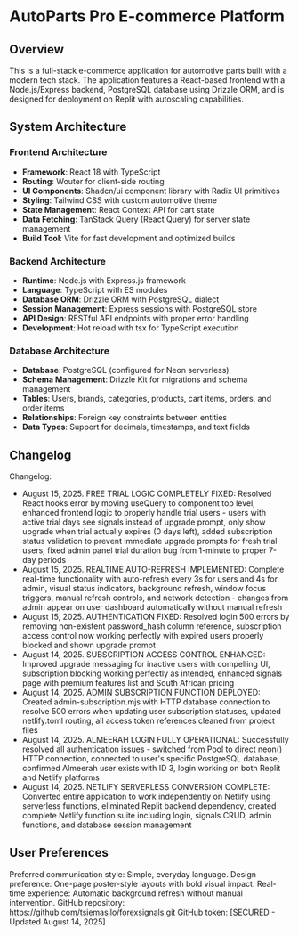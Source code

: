 # AutoParts Pro E-commerce Platform

## Overview

This is a full-stack e-commerce application for automotive parts built with a modern tech stack. The application features a React-based frontend with a Node.js/Express backend, PostgreSQL database using Drizzle ORM, and is designed for deployment on Replit with autoscaling capabilities.

## System Architecture

### Frontend Architecture
- **Framework**: React 18 with TypeScript
- **Routing**: Wouter for client-side routing
- **UI Components**: Shadcn/ui component library with Radix UI primitives
- **Styling**: Tailwind CSS with custom automotive theme
- **State Management**: React Context API for cart state
- **Data Fetching**: TanStack Query (React Query) for server state management
- **Build Tool**: Vite for fast development and optimized builds

### Backend Architecture
- **Runtime**: Node.js with Express.js framework
- **Language**: TypeScript with ES modules
- **Database ORM**: Drizzle ORM with PostgreSQL dialect
- **Session Management**: Express sessions with PostgreSQL store
- **API Design**: RESTful API endpoints with proper error handling
- **Development**: Hot reload with tsx for TypeScript execution

### Database Architecture
- **Database**: PostgreSQL (configured for Neon serverless)
- **Schema Management**: Drizzle Kit for migrations and schema management
- **Tables**: Users, brands, categories, products, cart items, orders, and order items
- **Relationships**: Foreign key constraints between entities
- **Data Types**: Support for decimals, timestamps, and text fields

## Changelog

Changelog:
- August 15, 2025. FREE TRIAL LOGIC COMPLETELY FIXED: Resolved React hooks error by moving useQuery to component top level, enhanced frontend logic to properly handle trial users - users with active trial days see signals instead of upgrade prompt, only show upgrade when trial actually expires (0 days left), added subscription status validation to prevent immediate upgrade prompts for fresh trial users, fixed admin panel trial duration bug from 1-minute to proper 7-day periods
- August 15, 2025. REALTIME AUTO-REFRESH IMPLEMENTED: Complete real-time functionality with auto-refresh every 3s for users and 4s for admin, visual status indicators, background refresh, window focus triggers, manual refresh controls, and network detection - changes from admin appear on user dashboard automatically without manual refresh
- August 15, 2025. AUTHENTICATION FIXED: Resolved login 500 errors by removing non-existent password_hash column reference, subscription access control now working perfectly with expired users properly blocked and shown upgrade prompt
- August 14, 2025. SUBSCRIPTION ACCESS CONTROL ENHANCED: Improved upgrade messaging for inactive users with compelling UI, subscription blocking working perfectly as intended, enhanced signals page with premium features list and South African pricing
- August 14, 2025. ADMIN SUBSCRIPTION FUNCTION DEPLOYED: Created admin-subscription.mjs with HTTP database connection to resolve 500 errors when updating user subscription statuses, updated netlify.toml routing, all access token references cleaned from project files
- August 14, 2025. ALMEERAH LOGIN FULLY OPERATIONAL: Successfully resolved all authentication issues - switched from Pool to direct neon() HTTP connection, connected to user's specific PostgreSQL database, confirmed Almeerah user exists with ID 3, login working on both Replit and Netlify platforms
- August 14, 2025. NETLIFY SERVERLESS CONVERSION COMPLETE: Converted entire application to work independently on Netlify using serverless functions, eliminated Replit backend dependency, created complete Netlify function suite including login, signals CRUD, admin functions, and database session management

## User Preferences

Preferred communication style: Simple, everyday language.
Design preference: One-page poster-style layouts with bold visual impact.
Real-time experience: Automatic background refresh without manual intervention.
GitHub repository: https://github.com/tsiemasilo/forexsignals.git
GitHub token: [SECURED - Updated August 14, 2025]